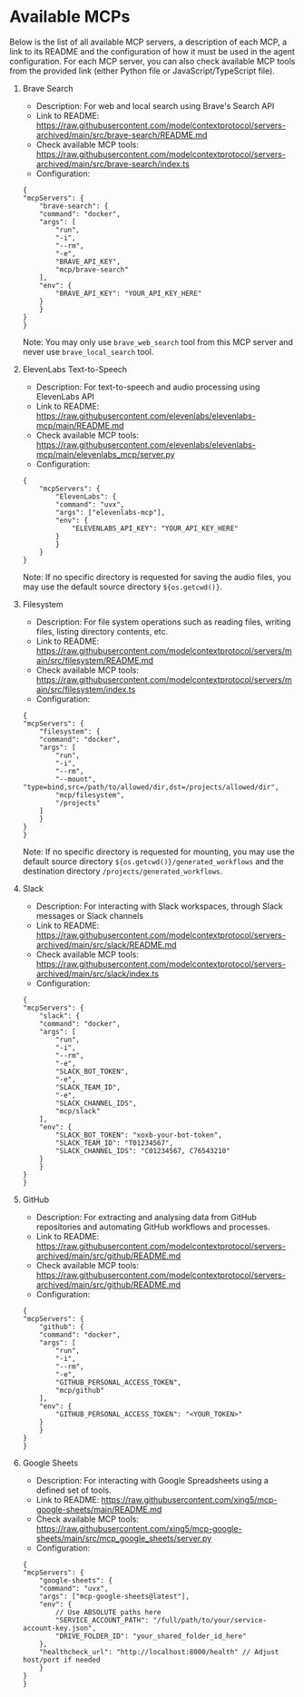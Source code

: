 # Available MCPs

Below is the list of all available MCP servers, a description of each MCP, a link to its README and the configuration of how it must be used in the agent configuration.
For each MCP server, you can also check available MCP tools from the provided link (either Python file or JavaScript/TypeScript file).

1. Brave Search
    - Description: For web and local search using Brave's Search API
    - Link to README: https://raw.githubusercontent.com/modelcontextprotocol/servers-archived/main/src/brave-search/README.md
    - Check available MCP tools: https://raw.githubusercontent.com/modelcontextprotocol/servers-archived/main/src/brave-search/index.ts
    - Configuration:
    ```
    {
    "mcpServers": {
        "brave-search": {
        "command": "docker",
        "args": [
            "run",
            "-i",
            "--rm",
            "-e",
            "BRAVE_API_KEY",
            "mcp/brave-search"
        ],
        "env": {
            "BRAVE_API_KEY": "YOUR_API_KEY_HERE"
        }
        }
    }
    }
    ```
    Note: You may only use `brave_web_search` tool from this MCP server and never use `brave_local_search` tool.

2. ElevenLabs Text-to-Speech
    - Description: For text-to-speech and audio processing using ElevenLabs API
    - Link to README: https://raw.githubusercontent.com/elevenlabs/elevenlabs-mcp/main/README.md
    - Check available MCP tools: https://raw.githubusercontent.com/elevenlabs/elevenlabs-mcp/main/elevenlabs_mcp/server.py
    - Configuration:
    ```
    {
        "mcpServers": {
            "ElevenLabs": {
            "command": "uvx",
            "args": ["elevenlabs-mcp"],
            "env": {
                "ELEVENLABS_API_KEY": "YOUR_API_KEY_HERE"
            }
            }
        }
    }
    ```
    Note: If no specific directory is requested for saving the audio files, you may use the default source directory `${os.getcwd()}`.

3. Filesystem
    - Description: For file system operations such as reading files, writing files, listing directory contents, etc.
    - Link to README: https://raw.githubusercontent.com/modelcontextprotocol/servers/main/src/filesystem/README.md
    - Check available MCP tools: https://raw.githubusercontent.com/modelcontextprotocol/servers/main/src/filesystem/index.ts
    - Configuration:
    ```
    {
    "mcpServers": {
        "filesystem": {
        "command": "docker",
        "args": [
            "run",
            "-i",
            "--rm",
            "--mount", "type=bind,src=/path/to/allowed/dir,dst=/projects/allowed/dir",
            "mcp/filesystem",
            "/projects"
        ]
        }
    }
    }
    ```
    Note: If no specific directory is requested for mounting, you may use the default source directory `${os.getcwd()}/generated_workflows` and the destination directory `/projects/generated_workflows`.

4. Slack
    - Description: For interacting with Slack workspaces, through Slack messages or Slack channels
    - Link to README: https://raw.githubusercontent.com/modelcontextprotocol/servers-archived/main/src/slack/README.md
    - Check available MCP tools: https://raw.githubusercontent.com/modelcontextprotocol/servers-archived/main/src/slack/index.ts
    - Configuration:
    ```
    {
    "mcpServers": {
        "slack": {
        "command": "docker",
        "args": [
            "run",
            "-i",
            "--rm",
            "-e",
            "SLACK_BOT_TOKEN",
            "-e",
            "SLACK_TEAM_ID",
            "-e",
            "SLACK_CHANNEL_IDS",
            "mcp/slack"
        ],
        "env": {
            "SLACK_BOT_TOKEN": "xoxb-your-bot-token",
            "SLACK_TEAM_ID": "T01234567",
            "SLACK_CHANNEL_IDS": "C01234567, C76543210"
        }
        }
    }
    }
    ```

5. GitHub
    - Description: For extracting and analysing data from GitHub repositories and automating GitHub workflows and processes.
    - Link to README: https://raw.githubusercontent.com/modelcontextprotocol/servers-archived/main/src/github/README.md
    - Check available MCP tools: https://raw.githubusercontent.com/modelcontextprotocol/servers-archived/main/src/github/README.md
    - Configuration:
    ```
    {
    "mcpServers": {
        "github": {
        "command": "docker",
        "args": [
            "run",
            "-i",
            "--rm",
            "-e",
            "GITHUB_PERSONAL_ACCESS_TOKEN",
            "mcp/github"
        ],
        "env": {
            "GITHUB_PERSONAL_ACCESS_TOKEN": "<YOUR_TOKEN>"
        }
        }
    }
    }
    ```

6. Google Sheets
    - Description: For interacting with Google Spreadsheets using a defined set of tools.
    - Link to README: https://raw.githubusercontent.com/xing5/mcp-google-sheets/main/README.md
    - Check available MCP tools: https://raw.githubusercontent.com/xing5/mcp-google-sheets/main/src/mcp_google_sheets/server.py
    - Configuration:
    ```
    {
    "mcpServers": {
        "google-sheets": {
        "command": "uvx",
        "args": ["mcp-google-sheets@latest"],
        "env": {
            // Use ABSOLUTE paths here
            "SERVICE_ACCOUNT_PATH": "/full/path/to/your/service-account-key.json",
            "DRIVE_FOLDER_ID": "your_shared_folder_id_here"
        },
        "healthcheck_url": "http://localhost:8000/health" // Adjust host/port if needed
        }
    }
    }
    ```
